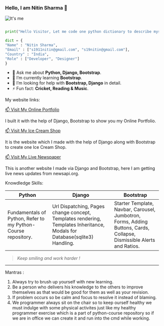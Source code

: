 ### Hello, I am Nitin Sharma 👋

![It's me](https://learncodeonline.in/mascot.png "Nitin Sharma")

```python

print("Hello Visitor, Let me code one python dictionary to describe myself :)")

dict = {
"Name" : "Nitin Sharma",
"Email" : ["s1911nitin@gmail.com", "s19nitin@gmail.com"],
"Country" : "India",
"Role" : ["Developer", "Designer"]
}

```

- 💬  Ask me about **Python, Django, Bootstrap**.
- 🌱  I’m currently learning **Bootstrap**.
- 🤔   I’m looking for help with **Bootstrap, Django** in detail.
- ⚡   Fun fact: **Cricket, Reading & Music**.

My website links:

[📫 Visit My Online Portfolio](http://codewithnitinportfolio.pythonanywhere.com/ "PortfolioWebsite")

I built it with the help of Django, Bootstrap to show you my Online Portfolio.

[📫 Visit My Ice Cream Shop](http://codewithnitin.pythonanywhere.com/ "IceCreamShopWebsite") 

It is the website which I made with the help of Django along with Bootstrap to create one Ice Cream Shop.

[📫 Visit My Live Newspaper](http://thenitinjournal.pythonanywhere.com/ "NewspaperWebsite")

This is another website I made via Django and Bootstrap, here I am getting live news updates from newsapi.org.

Knowdledge Skills:

|Python |Django |Bootstrap |
|--- |--- |--- |
|Fundamentals of Python, Refer to my Python-Course repository. |Url Dispatching, Pages change concept, Templates rendering, Templates Inheritance, Modals for Database(sqlite3) Handling. |Starter Template, Navbar, Carousel, Jumbotron, Forms, Adding Buttons, Cards, Collapse, Dismissible Alerts and Ratios. |

>_Keep smiling and work harder !_

---

Mantras :

1. Always try to brush up yourself with new learning.
2. Be a person who delivers his knowledge to the others to improve themselves as that would be good for them as well as your revision.
3. If problem occurs so be calm and focus to resolve it instead of blaming.
4. We programmer always sit on the chair so to keep ourself healthy we must indulge with some physical activites just like my healthy programmer
exercise which is a part of python-course repository so if we are in office we can create it and run into the cmd while working.













